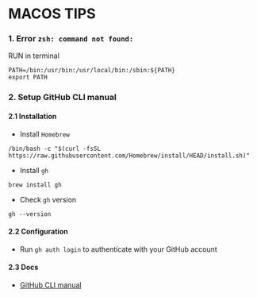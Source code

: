 # MACOS TIPS

### 1. Error `zsh: command not found:`

RUN in terminal
```
PATH=/bin:/usr/bin:/usr/local/bin:/sbin:${PATH}
export PATH
```
### 2. Setup GitHub CLI manual

#### 2.1 Installation

- Install `Homebrew`

```
/bin/bash -c "$(curl -fsSL https://raw.githubusercontent.com/Homebrew/install/HEAD/install.sh)"
```

- Install `gh`

```
brew install gh
```

- Check `gh` version

```
gh --version
```

#### 2.2 Configuration

- Run `gh auth login` to authenticate with your GitHub account

#### 2.3 Docs

- [GitHub CLI manual](https://cli.github.com/manual/)
